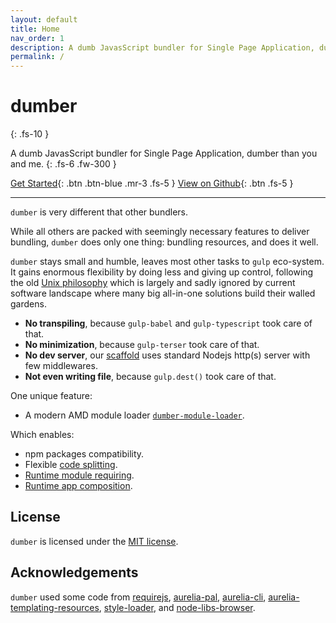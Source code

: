 ```yaml
---
layout: default
title: Home
nav_order: 1
description: A dumb JavasScript bundler for Single Page Application, dumber than you and me.
permalink: /
---
```


# dumber
{: .fs-10 }

A dumb JavasScript bundler for Single Page Application, dumber than you and me.
{: .fs-6 .fw-300 }

[Get Started](./get-started){: .btn .btn-blue .mr-3 .fs-5 } [View on Github](//github.com/dumberjs/dumber){: .btn .fs-5 }

---

`dumber` is very different that other bundlers.

While all others are packed with seemingly necessary features to deliver bundling, `dumber` does only one thing: bundling resources, and does it well.

`dumber` stays small and humble, leaves most other tasks to `gulp` eco-system. It gains enormous flexibility by doing less and giving up control, following the old [Unix philosophy](https://en.wikipedia.org/wiki/Unix_philosophy) which is largely and sadly ignored by current software landscape where many big all-in-one solutions build their walled gardens.

* **No transpiling**, because `gulp-babel` and `gulp-typescript` took care of that.
* **No minimization**, because `gulp-terser` took care of that.
* **No dev server**, our [scaffold](https://github.com/dumberjs/new) uses standard Nodejs http(s) server with few middlewares.
* **Not even writing file**, because `gulp.dest()` took care of that.

One unique feature:

* A modern AMD module loader [`dumber-module-loader`](//github.com/dumberjs/dumber-module-loader).

Which enables:

* npm packages compatibility.
* Flexible [code splitting](./options/code-split).
* [Runtime module requiring](./options/on-require).
* [Runtime app composition](./runtime-app-composition).

## License

`dumber` is licensed under the [MIT license](https://github.com/makesjs/makes/blob/master/LICENSE).

## Acknowledgements

`dumber` used some code from [requirejs](https://github.com/requirejs/requirejs), [aurelia-pal](https://github.com/aurelia/pal), [aurelia-cli](https://github.com/aurelia/cli), [aurelia-templating-resources](https://github.com/aurelia/templating-resources), [style-loader](https://github.com/webpack-contrib/style-loader), and [node-libs-browser](https://github.com/webpack/node-libs-browser).
